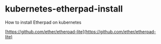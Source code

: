 # kubernetes-etherpad-install
How to install Etherpad on kubernetes

[https://github.com/ether/etherpad-lite](https://github.com/ether/etherpad-lite)



